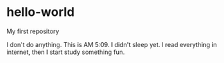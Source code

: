 # hello-world
My first repository

I don't do anything.
This is AM 5:09. I didn't sleep yet.
I read everything in internet, then I start study something fun. 
